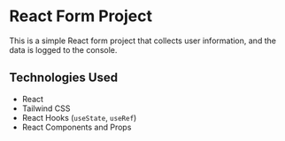 # React Form Project

This is a simple React form project that collects user information, and the data is logged to the console.
## Technologies Used

- React
- Tailwind CSS
- React Hooks (`useState`, `useRef`)
- React Components and Props

